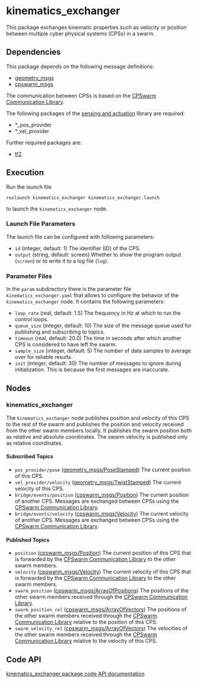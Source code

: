 # kinematics_exchanger

This package exchanges kinematic properties such as velocity or position between multiple cyber physical systems (CPSs) in a swarm.

## Dependencies
This package depends on the following message definitions:
* [geometry_msgs](https://wiki.ros.org/geometry_msgs)
* [cpswarm_msgs](https://cpswarm.github.io/cpswarm_msgs/html/index-msg.html)

The communication between CPSs is based on the [CPSwarm Communication Library](https://github.com/cpswarm/swarmio).

The following packages of the [sensing and actuation](https://github.com/cpswarm/sensing_actuation) library are required:
* *_pos_provider
* *_vel_provider

Further required packages are:
* [tf2](https://wiki.ros.org/tf2/)

## Execution
Run the launch file
```
roslaunch kinematics_exchanger kinematics_exchanger.launch
```
to launch the `kinematics_exchanger` node.

### Launch File Parameters
The launch file can be configured with following parameters:
* `id` (integer, default: 1)
  The identifier (ID) of the CPS.
* `output` (string, default: screen)
  Whether to show the program output (`screen`) or to write it to a log file (`log`).

### Parameter Files
In the `param` subdirectory there is the parameter file `kinematics_exchanger.yaml` that allows to configure the behavior of the `kinematics_exchanger` node. It contains the following parameters:
* `loop_rate` (real, default: 1.5)
  The frequency in Hz at which to run the control loops.
* `queue_size` (integer, default: 10)
  The size of the message queue used for publishing and subscribing to topics.
* `timeout` (real, default: 20.0)
  The time in seconds after which another CPS is considered to have left the swarm.
* `sample_size` (integer, default: 5)
  The number of data samples to average over for reliable results.
* `init` (integer, default: 30)
  The number of messages to ignore during initialization. This is because the first messages are inaccurate.

## Nodes

### kinematics_exchanger
The `kinematics_exchanger` node publishes position and velocity of this CPS to the rest of the swarm and publishes the position and velocity received from the other swarm members locally. It publishes the swarm position both as relative and absolute coordinates. The swarm velocity is published only as relative coordinates.

#### Subscribed Topics
* `pos_provider/pose` ([geometry_msgs/PoseStamped](https://docs.ros.org/api/geometry_msgs/html/msg/PoseStamped.html))
  The current position of this CPS.
* `vel_provider/velocity` ([geometry_msgs/TwistStamped](https://docs.ros.org/api/geometry_msgs/html/msg/TwistStamped.html))
  The current velocity of this CPS.
* `bridge/events/position` ([cpswarm_msgs/Position](https://cpswarm.github.io/cpswarm_msgs/html/msg/Position.html))
  The current position of another CPS. Messages are exchanged between CPSs using the [CPSwarm Communication Library](https://github.com/cpswarm/swarmio).
* `bridge/events/velocity` ([cpswarm_msgs/Velocity](https://cpswarm.github.io/cpswarm_msgs/html/msg/Velocity.html))
  The current velocity of another CPS. Messages are exchanged between CPSs using the [CPSwarm Communication Library](https://github.com/cpswarm/swarmio).

#### Published Topics
* `position` ([cpswarm_msgs/Position](https://cpswarm.github.io/cpswarm_msgs/html/msg/Position.html))
  The current position of this CPS that is forwarded by the [CPSwarm Communication Library](https://github.com/cpswarm/swarmio) to the other swarm members.
* `velocity` ([cpswarm_msgs/Velocity](https://cpswarm.github.io/cpswarm_msgs/html/msg/Velocity.html))
  The current velocity of this CPS that is forwarded by the [CPSwarm Communication Library](https://github.com/cpswarm/swarmio) to the other swarm members.
* `swarm_position` ([cpswarm_msgs/ArrayOfPositions](https://cpswarm.github.io/cpswarm_msgs/html/msg/ArrayOfPositions.html))
  The positions of the other swarm members received through the [CPSwarm Communication Library](https://github.com/cpswarm/swarmio).
* `swarm_position_rel` ([cpswarm_msgs/ArrayOfVectors](https://cpswarm.github.io/cpswarm_msgs/html/msg/ArrayOfVectors.html))
  The positions of the other swarm members received through the [CPSwarm Communication Library](https://github.com/cpswarm/swarmio) relative to the position of this CPS.
* `swarm_velocity_rel` ([cpswarm_msgs/ArrayOfVectors](https://cpswarm.github.io/cpswarm_msgs/html/msg/ArrayOfVectors.html))
  The velocities of the other swarm members received through the [CPSwarm Communication Library](https://github.com/cpswarm/swarmio) relative to the velocity of this CPS.

## Code API
[kinematics_exchanger package code API documentation](https://cpswarm.github.io/swarm_functions/kinematics_exchanger/docs/html/files.html)

